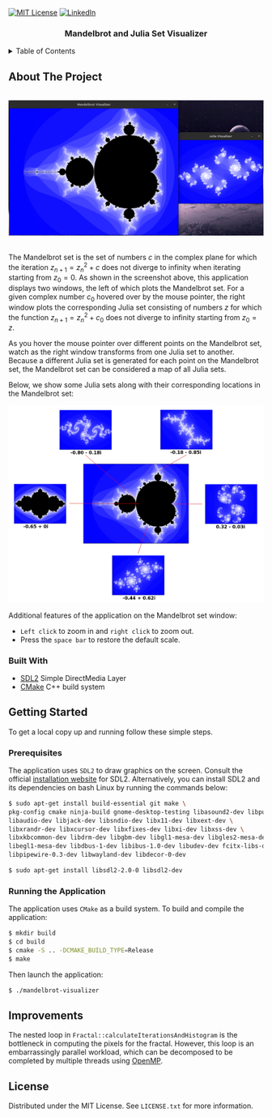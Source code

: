 [![MIT License][license-shield]][license-url]
[![LinkedIn][linkedin-shield]][linkedin-url]

<div align="center">
    <h3 align="center">Mandelbrot and Julia Set Visualizer</h3>
</div>

<details>
  <summary>Table of Contents</summary>
  <ol>
    <li>
      <a href="#about-the-project">About The Project</a>
      <ul>
        <li><a href="#built-with">Built With</a></li>
      </ul>
    </li>
    <li>
      <a href="#getting-started">Getting Started</a>
      <ul>
        <li><a href="#prerequisites">Prerequisites</a></li>
        <li><a href="#running-the-application">Running the Application</a></li>
      </ul>
    </li>
    <li><a href="#improvements">Improvements</a></li>
    <li><a href="#license">License</a></li>
  </ol>
</details>

## About The Project

<br/>
<div align="center">
    <img src="img/intro-screenshot.png" width="700">
</div>
<br/>

The Mandelbrot set is the set of numbers $c$ in the complex plane for which the iteration $z_{n+1} = z_{n}^{2} + c$ does
not
diverge to infinity when iterating starting from $z_{0} = 0$. As shown in the screenshot above, this application
displays two windows, the left of which plots the Mandelbrot set. For a given complex number $c_{0}$ hovered over by the
mouse pointer, the right window plots the corresponding Julia set consisting of numbers $z$ for which the function $z_
{n+1} = z_{n}^{2} + c_{0}$ does not diverge to infinity starting from $z_{0}=z$.

As you hover the mouse pointer over different points on the Mandelbrot set, watch as the right window transforms from
one Julia set to another. Because a different Julia set is generated for each point on the Mandelbrot set, the
Mandelbrot set can be considered a map of all Julia sets.

Below, we show some Julia sets along with their corresponding locations in the Mandelbrot set:

<div align="center">
    <img src="img/usage.png" width="700">
</div>

Additional features of the application on the Mandelbrot set window:

- `Left click` to zoom in and `right click` to zoom out.
- Press the `space bar` to restore the default scale.

### Built With

* [SDL2][sdl-url] Simple DirectMedia Layer
* [CMake][cmake-url] C++ build system

## Getting Started

To get a local copy up and running follow these simple steps.

### Prerequisites

The application uses `SDL2` to draw graphics on the screen. Consult the
official [installation website](https://wiki.libsdl.org/SDL2/Installation) for SDL2. Alternatively, you can install SDL2
and its dependencies on bash Linux by running the commands below:

```bash
$ sudo apt-get install build-essential git make \
pkg-config cmake ninja-build gnome-desktop-testing libasound2-dev libpulse-dev \
libaudio-dev libjack-dev libsndio-dev libx11-dev libxext-dev \
libxrandr-dev libxcursor-dev libxfixes-dev libxi-dev libxss-dev \
libxkbcommon-dev libdrm-dev libgbm-dev libgl1-mesa-dev libgles2-mesa-dev \
libegl1-mesa-dev libdbus-1-dev libibus-1.0-dev libudev-dev fcitx-libs-dev \
libpipewire-0.3-dev libwayland-dev libdecor-0-dev
```

```bash
$ sudo apt-get install libsdl2-2.0-0 libsdl2-dev 
```

### Running the Application

The application uses `CMake` as a build system. To build and compile the application:

```bash
$ mkdir build
$ cd build
$ cmake -S .. -DCMAKE_BUILD_TYPE=Release
$ make
```

Then launch the application:

```bash
$ ./mandelbrot-visualizer
```

## Improvements

The nested loop in `Fractal::calculateIterationsAndHistogram` is the bottleneck in computing the pixels for the fractal.
However, this loop is an embarrassingly parallel workload, which can be decomposed to be completed by multiple threads
using [OpenMP](https://www.openmp.org/).

## License

Distributed under the MIT License. See `LICENSE.txt` for more information.

<!-- MARKDOWN LINKS & IMAGES -->
<!-- https://www.markdownguide.org/basic-syntax/#reference-style-links -->

[license-url]: LICENSE.txt

[linkedin-url]: https://www.linkedin.com/in/faerlin-pulido/

[sdl-url]: https://www.libsdl.org/

[cmake-url]: https://cmake.org/

[license-shield]: https://img.shields.io/github/license/othneildrew/Best-README-Template.svg?style=for-the-badge

[linkedin-shield]: https://img.shields.io/badge/-LinkedIn-black.svg?style=for-the-badge&logo=linkedin&colorB=555
